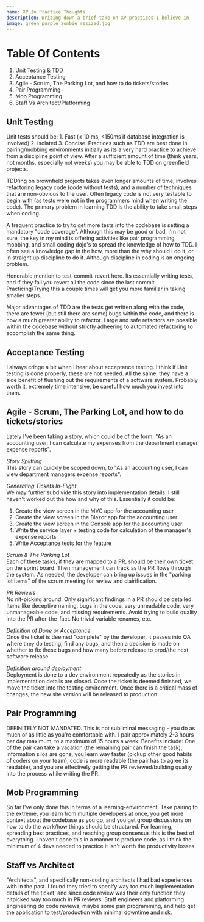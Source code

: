 ```yaml
---
name: XP In Practice Thoughts
description: Writing down a brief take on XP practices I believe in
image: green_purple_zombie_resized.jpg
---
```


# Table Of Contents
1. Unit Testing & TDD
2. Acceptance Testing
3. Agile - Scrum, The Parking Lot, and how to do tickets/stories
4. Pair Programming
5. Mob Programming
6. Staff Vs Architect/Platforming

## Unit Testing

Unit tests should be: 1. Fast (< 10 ms, <150ms if database integration is involved) 2. Isolated 3. Concise. Practices
such as TDD are best done in pairing/mobbing environments initially as its a very hard practice to achieve from a discipline
point of view. After a sufficient amount of time (think years, not months, especially not weeks) you may be able to TDD on greenfield
projects. 

TDD'ing on brownfield projects takes even longer amounts of time, involves refactoring legacy code (code without tests),
and a number of techniques that are non-obvious to the user. Often legacy code is not very testable to begin with (as tests were not in
the programmers mind when writing the code). The primary problem in learning TDD is the ability to take small steps when coding.

A frequent practice to try to get more tests into the codebase is setting a mandatory "code coverage". Although this may be good or bad,
I'm not sure, the key in my mind is offering activities like pair programming, mobbing, and small coding dojo's to spread the knowledge
of how to TDD. I often see a knowledge gap in the how, more than the why should I do it, or in straight up discipline to do it. Although
discipline in coding is an ongoing problem.

Honorable mention to test-commit-revert here. Its essentially writing tests, and if they fail you revert all the code since the last commit.
Practicing/Trying this a couple times will get you more familiar in taking smaller steps.

Major advantages of TDD are the tests get written along with the code, there are fewer (but still there are some) bugs within the code,
and there is now a much greater ability to refactor. Large and safe refactors are possible within the codebase without strictly adheering to
automated refactoring to accomplish the same thing.

## Acceptance Testing

I always cringe a bit when I hear about acceptance testing. I think if Unit testing is done properly, these are not needed. All the same, they
have a side benefit of flushing out the requirements of a software system. Probably worth it, extremely time intensive, be careful how much
you invest into them.

## Agile - Scrum, The Parking Lot, and how to do tickets/stories

Lately I've been taking a story, which could be of the form: "As an accounting user, I can calculate my expenses from the department manager expense reports".

*Story Splitting*  
This story can quickly be scoped down, to "As an accounting user, I can view department managers expense reports".

*Generating Tickets In-Flight*  
We may further subdivide this story into implementation details. I still haven't worked out the how and why of this. Essentially it could be:

1. Create the view screen in the MVC app for the accounting user
2. Create the view screen in the Blazor app for the accounting user
3. Create the view screen in the Console app for the accounting user
4. Write the service layer + testing code for calculation of the manager's expense reports
5. Write Acceptance tests for the feature

*Scrum & The Parking Lot*  
Each of these tasks, if they are mapped to a PR, should be their own ticket on the sprint board. Then management can track as the PR flows through
the system. As needed, the developer can bring up issues in the "parking lot items" of the scrum meeting for review and clairification.

*PR Reviews*  
No nit-picking around. Only significant findings in a PR should be detailed: Items like deceptive naming, bugs in the code, very unreadable code, 
very unmanageable code, and missing requirements. Avoid trying to build quality into the PR after-the-fact. No trivial variable renames, etc.

*Definition of Done or Acceptance*  
Once the ticket is deemed "complete" by the developer, it passes into QA where they do testing, find any bugs, and then a decision is made on whether 
to fix these bugs and how many before release to prod/the next software release.

*Definition around deployment*  
Deployment is done to a dev environment repeatedly as the stories in implementation details are closed. Once the ticket is deemed finished, we move the ticket
into the testing environment. Once there is a critical mass of changes, the new site version will be released to production.

## Pair Programming
DEFINITELY NOT MANDATED. This is not subliminal messaging - you do as much or as little as you're comfortable with. I pair approximately 2-3 hours per day
maximum, to a maximum of 15 hours a week. Benefits include: One of the pair can take a vacation (the remaining pair can finish the task), information silos 
are gone, you learn way faster (pickup other good habits of coders on your team), code is more readable (the pair has to agree its readable), and you are effectively
getting the PR reviewed/building quality into the process while writing the PR.

## Mob Programming
So far I've only done this in terms of a learning-environment. Take pairing to the extreme, you learn from multiple developers at once, you get more context
about the codebase as you go, and you get group discussions on how to do the work/how things should be structured. For learning, spreading best practices, and reaching
group consensus this is the best of everything. I haven't done this in a manner to produce code, as I think the minimum of 4 devs needed to practice it isn't worth
the productivity losses.

## Staff vs Architect
"Architects", and specifically non-coding architects I had bad experiences with in the past. I found they tried to specify way too much implementation details of the ticket, 
and since code review was their only function they nitpicked way too much in PR reviews. Staff engineers and platforming engineering do code reviews, maybe some pair programming,
and help get the application to test/production with minimal downtime and risk.
